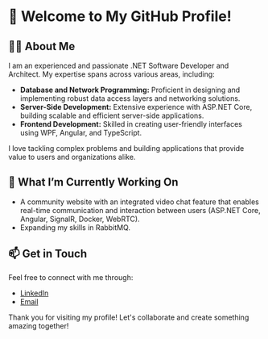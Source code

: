 # 🌟 Welcome to My GitHub Profile!

## 👩‍💻 About Me
I am an experienced and passionate .NET Software Developer and Architect. My expertise spans across various areas, including:

- **Database and Network Programming:** Proficient in designing and implementing robust data access layers and networking solutions.
- **Server-Side Development:** Extensive experience with ASP.NET Core, building scalable and efficient server-side applications.
- **Frontend Development:** Skilled in creating user-friendly interfaces using WPF, Angular, and TypeScript.

I love tackling complex problems and building applications that provide value to users and organizations alike.

## 🚀 What I’m Currently Working On
- A community website with an integrated video chat feature that enables real-time communication and interaction between users (ASP.NET Core, Angular, SignalR, Docker, WebRTC).
- Expanding my skills in RabbitMQ.

## 📫 Get in Touch
Feel free to connect with me through:

- [LinkedIn](https://www.linkedin.com/in/jana-schmid)
- [Email](mailto:jdev.five@emailn.de)

Thank you for visiting my profile! Let's collaborate and create something amazing together!
